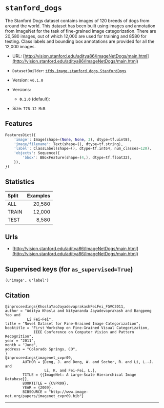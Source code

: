 <div itemscope itemtype="http://schema.org/Dataset">
  <div itemscope itemprop="includedInDataCatalog" itemtype="http://schema.org/DataCatalog">
    <meta itemprop="name" content="TensorFlow Datasets" />
  </div>

  <meta itemprop="name" content="stanford_dogs" />
  <meta itemprop="description" content="The Stanford Dogs dataset contains images of 120 breeds of dogs from around&#10;the world. This dataset has been built using images and annotation from&#10;ImageNet for the task of fine-grained image categorization. There are&#10;20,580 images, out of which 12,000 are used for training and 8580 for&#10;testing. Class labels and bounding box annotations are provided&#10;for all the 12,000 images.&#10;&#10;&#10;To use this dataset:&#10;&#10;```&#10;import tensorflow_datasets as tfds&#10;&#10;ds = tfds.load('stanford_dogs')&#10;```&#10;" />
  <meta itemprop="url" content="https://www.tensorflow.org/datasets/catalog/stanford_dogs" />
  <meta itemprop="sameAs" content="http://vision.stanford.edu/aditya86/ImageNetDogs/main.html" />
  <meta itemprop="citation" content="@inproceedings{KhoslaYaoJayadevaprakashFeiFei_FGVC2011,&#10;author = &quot;Aditya Khosla and Nityananda Jayadevaprakash and Bangpeng Yao and&#10;          Li Fei-Fei&quot;,&#10;title = &quot;Novel Dataset for Fine-Grained Image Categorization&quot;,&#10;booktitle = &quot;First Workshop on Fine-Grained Visual Categorization,&#10;             IEEE Conference on Computer Vision and Pattern Recognition&quot;,&#10;year = &quot;2011&quot;,&#10;month = &quot;June&quot;,&#10;address = &quot;Colorado Springs, CO&quot;,&#10;}&#10;@inproceedings{imagenet_cvpr09,&#10;        AUTHOR = {Deng, J. and Dong, W. and Socher, R. and Li, L.-J. and&#10;                  Li, K. and Fei-Fei, L.},&#10;        TITLE = {{ImageNet: A Large-Scale Hierarchical Image Database}},&#10;        BOOKTITLE = {CVPR09},&#10;        YEAR = {2009},&#10;        BIBSOURCE = &quot;http://www.image-net.org/papers/imagenet_cvpr09.bib&quot;}&#10;" />
</div>

# `stanford_dogs`

The Stanford Dogs dataset contains images of 120 breeds of dogs from around the
world. This dataset has been built using images and annotation from ImageNet for
the task of fine-grained image categorization. There are 20,580 images, out of
which 12,000 are used for training and 8580 for testing. Class labels and
bounding box annotations are provided for all the 12,000 images.

*   URL:
    [http://vision.stanford.edu/aditya86/ImageNetDogs/main.html](http://vision.stanford.edu/aditya86/ImageNetDogs/main.html)
*   `DatasetBuilder`:
    [`tfds.image.stanford_dogs.StanfordDogs`](https://github.com/tensorflow/datasets/tree/master/tensorflow_datasets/image/stanford_dogs.py)
*   Version: `v0.1.0`
*   Versions:

    *   **`0.1.0`** (default):

*   Size: `778.12 MiB`

## Features
```python
FeaturesDict({
    'image': Image(shape=(None, None, 3), dtype=tf.uint8),
    'image/filename': Text(shape=(), dtype=tf.string),
    'label': ClassLabel(shape=(), dtype=tf.int64, num_classes=120),
    'objects': Sequence({
        'bbox': BBoxFeature(shape=(4,), dtype=tf.float32),
    }),
})
```

## Statistics

Split | Examples
:---- | -------:
ALL   | 20,580
TRAIN | 12,000
TEST  | 8,580

## Urls

*   [http://vision.stanford.edu/aditya86/ImageNetDogs/main.html](http://vision.stanford.edu/aditya86/ImageNetDogs/main.html)

## Supervised keys (for `as_supervised=True`)
`(u'image', u'label')`

## Citation
```
@inproceedings{KhoslaYaoJayadevaprakashFeiFei_FGVC2011,
author = "Aditya Khosla and Nityananda Jayadevaprakash and Bangpeng Yao and
          Li Fei-Fei",
title = "Novel Dataset for Fine-Grained Image Categorization",
booktitle = "First Workshop on Fine-Grained Visual Categorization,
             IEEE Conference on Computer Vision and Pattern Recognition",
year = "2011",
month = "June",
address = "Colorado Springs, CO",
}
@inproceedings{imagenet_cvpr09,
        AUTHOR = {Deng, J. and Dong, W. and Socher, R. and Li, L.-J. and
                  Li, K. and Fei-Fei, L.},
        TITLE = {{ImageNet: A Large-Scale Hierarchical Image Database}},
        BOOKTITLE = {CVPR09},
        YEAR = {2009},
        BIBSOURCE = "http://www.image-net.org/papers/imagenet_cvpr09.bib"}
```

--------------------------------------------------------------------------------
